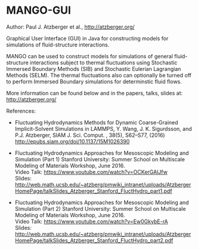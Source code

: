 # MANGO-GUI

Author: Paul J. Atzberger et al., http://atzberger.org/

Graphical User Interface (GUI) in Java for constructing models for simulations of fluid-structure interactions.

MANGO can be used to construct models for simulations of general fluid-structure interactions subject to thermal fluctuations using Stochastic Immersed Boundary Methods (SIB) and Stochastic Eulerian Lagrangian Methods (SELM).  The thermal fluctuations also can optionally be turned off to perform Immersed Boundary simulations for determinstic fluid flows.

More information can be found below and in the papers, talks, slides at:
http://atzberger.org/

References:

* Fluctuating Hydrodynamics Methods for Dynamic Coarse-Grained Implicit-Solvent Simulations in LAMMPS,
Y. Wang, J. K. Sigurdsson, and P.J. Atzberger, SIAM J. Sci. Comput. , 38(5), S62–S77, (2016)
http://epubs.siam.org/doi/10.1137/15M1026390

* Fluctuating Hydrodynamics Approaches for Mesoscopic Modeling and Simulation (Part 1)
Stanford University: Summer School on Multiscale Modeling of Materials Workshop, June 2016. <br>
Video Talk: https://www.youtube.com/watch?v=OCKerGAlJfw    <br>
Slides: http://web.math.ucsb.edu/~atzberg/pmwiki_intranet/uploads/AtzbergerHomePage/talkSlides_Atzberger_Stanford_FluctHydro_part1.pdf

* Fluctuating Hydrodynamics Approaches for Mesoscopic Modeling and Simulation (Part 2) 
Stanford University: Summer School on Multiscale Modeling of Materials Workshop, June 2016. <br>
Video Talk: https://www.youtube.com/watch?v=Ew0GkybE-rA   <br>
Slides: http://web.math.ucsb.edu/~atzberg/pmwiki_intranet/uploads/AtzbergerHomePage/talkSlides_Atzberger_Stanford_FluctHydro_part2.pdf






